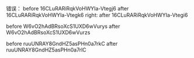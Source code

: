 <!--
 * @Author: your name
 * @Date: 2020-05-05 22:52:16
 * @LastEditTime: 2020-05-05 22:53:52
 * @LastEditors: Please set LastEditors
 * @Description: In User Settings Edit
 * @FilePath: /python/douyin_web/doc/signature分析.md
 -->
错误：
before 16CLuRARiRqkVoHWYIa-Vtegj6
after 16CLuRARiRqkVoHWYIa-Vtegk6
right: after 16CLuRARiRqkVoHWYIa-Vtegi6

before W6vO2hAdBRsoXcS1UXD6wVurys
after W6vO2hAdBRsoXcS1UXD6wVurzs

before ruuUNRAY8GndHZ5asPHn0a7rkC
after ruuUNRAY8GndHZ5asPHn0a7rlC
